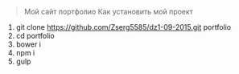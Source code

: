 > Мой сайт портфолио
> Как установить мой проект

1. git clone https://github.com/Zserg5585/dz1-09-2015.git portfolio
2. cd portfolio
3. bower i
4. npm i
5. gulp